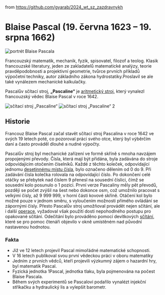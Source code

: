 from <https://github.com/gyarab/2024_wt_sz_zazdravnykh>

# Blaise Pascal  (19. června 1623 – 19. srpna 1662)
![portrét Blaise Pascala](https://upload.wikimedia.org/wikipedia/commons/thumb/9/98/Blaise_Pascal_Versailles.JPG/274px-Blaise_Pascal_Versailles.JPG)

Francouzský matematik, mechanik, fyzik, spisovatel, filozof a teolog. Klasik francouzské literatury, jeden ze zakladatelů matematické analýzy, teorie pravděpodobnosti a projektivní geometrie, tvůrce prvních příkladů výpočetní techniky, autor základního zákona hydrostatiky.Proslavil se ale také vynálezem mechanické kalkulačky.

Pascalův sčítací stroj, **„Pascaline“** je [aritmetický stroj](https://ru.wikipedia.org/wiki/%D0%92%D1%8B%D1%87%D0%B8%D1%81%D0%BB%D0%B8%D1%82%D0%B5%D0%BB%D1%8C%D0%BD%D0%B0%D1%8F_%D0%BC%D0%B0%D1%88%D0%B8%D0%BD%D0%B0), který vynalezl francouzský vědec Blaise Pascal v roce 1642.

![sčítací stroj „Pascaline“](https://upload.wikimedia.org/wikipedia/commons/thumb/7/78/Pascaline-CnAM_823-1-IMG_1506-black.jpg/220px-Pascaline-CnAM_823-1-IMG_1506-black.jpg)               ![sčítací stroj „Pascaline“ 2](https://upload.wikimedia.org/wikipedia/commons/thumb/3/3d/Pascaline_-_top_view_and_mechanism.jpg/220px-Pascaline_-_top_view_and_mechanism.jpg)

## Historie 
Francouz Blaise Pascal začal stavět sčítací stroj Pascalina v roce 1642 ve svých 19 letech poté, co pozoroval práci svého otce, který byl výběrčím daní a často prováděl dlouhé a nudné výpočty.

Pascalův stroj byl mechanické zařízení ve formě skříně s mnoha navzájem propojenými převody. Čísla, která mají být přidána, byla zadávána do stroje odpovídajícím otočením číselníků. Každé z těchto koleček, odpovídající jednomu [desetinnému místu čísla](https://cs.wikipedia.org/wiki/Des%C3%ADtkov%C3%A1_soustava), bylo označeno dělením od 0 do 9. Při zadávání čísla kolečka rolovala na odpovídající číslo. Po dokončení celé otáčky se přebytek nad číslem 9 přenesl na sousední číslici, čímž se sousední kolo posunulo o 1 pozici. První verze Pascaliny měly pět převodů, později se počet zvýšil na šest nebo dokonce osm, což umožnilo pracovat s velkými čísly, až 9 999 999, v horní části kovové skříně. Otáčení kol bylo možné pouze v jednom směru, s vyloučením možnosti přímého ovládání se zápornými čísly. Přesto Pascalův stroj umožňoval provádět nejen sčítání, ale i další [operace](https://cs.wikipedia.org/wiki/Operace_(matematika)), vyžadoval však použití dosti nepohodlného postupu pro opakované sčítání. Odečítání bylo prováděno pomocí devítkových [sčítání](https://ru.wikipedia.org/wiki/%D0%A1%D0%BB%D0%BE%D0%B6%D0%B5%D0%BD%D0%B8%D0%B5), které se pro pomoc čtenáři objevilo v okně umístěném nad původní nastavenou hodnotou.

### Fakta
* Již ve 12 letech projevil Pascal mimořádné matematické schopnosti.
* V 16 letech publikoval svou první vědeckou práci v oboru matematiky
* Jedním z prvních vědců, kteří projevili výzkumný zájem o hazardní hry, byl matematik Pascal.
* Fyzická jednotka 1Pascal, jednotka tlaku, byla pojmenována na počest Blaise Pascala.
* Během svých experimentů se Pascalovi podařilo vynalézt injekční stříkačku a hydraulický lis a vylepšit barometr.

